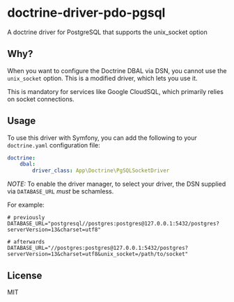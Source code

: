 # doctrine-driver-pdo-pgsql

A doctrine driver for PostgreSQL that supports the unix_socket option

## Why?

When you want to configure the Doctrine DBAL via DSN, you cannot use the
`unix_socket` option. This is a modified driver, which lets you use it.

This is mandatory for services like Google CloudSQL, which primarily relies
on socket connections.

## Usage

To use this driver with Symfony, you can add the following to your `doctrine.yaml`
configuration file:

```yaml
doctrine:
    dbal:
        driver_class: App\Doctrine\PgSQLSocketDriver
```

*NOTE:* To enable the driver manager, to select your driver, the DSN supplied via `DATABASE_URL` *must* be schamless.

For example:

```
# previously
DATABASE_URL="postgresql//postgres:postgres@127.0.0.1:5432/postgres?serverVersion=13&charset=utf8"

# afterwards
DATABASE_URL="//postgres:postgres@127.0.0.1:5432/postgres?serverVersion=13&charset=utf8&unix_socket=/path/to/socket"
```

## License

MIT
